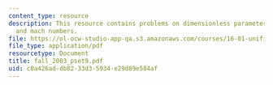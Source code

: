 ```yaml
---
content_type: resource
description: This resource contains problems on dimensionless parameters, and reynolds
  and mach numbers.
file: https://ol-ocw-studio-app-qa.s3.amazonaws.com/courses/16-01-unified-engineering-i-ii-iii-iv-fall-2005-spring-2006/c0a426addb8233d35934e29d89e584af_fall_2003_pset9.pdf
file_type: application/pdf
resourcetype: Document
title: fall_2003_pset9.pdf
uid: c0a426ad-db82-33d3-5934-e29d89e584af
---
```

